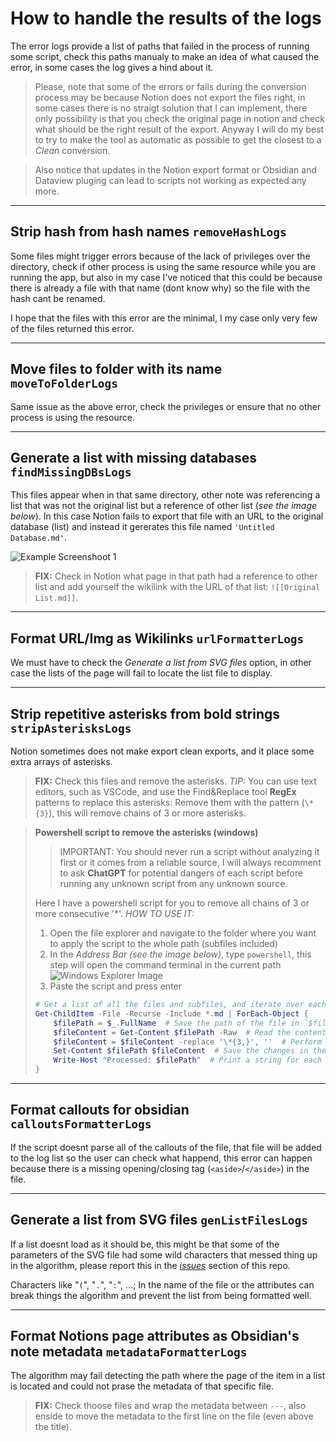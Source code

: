 
# How to handle the results of the logs

The error logs provide a list of paths that failed in the process of running some script, check this paths manualy to make an idea of what caused the error, in some cases the log gives a hind about it.

> Please, note that some of the errors or fails during the conversion process may be because Notion does not export the files right, in some cases there is no straigt solution that I can implement, there only possibility is that you check the original page in notion and check what should be the right result of the export. Anyway I will do my best to try to make the tool as automatic as possible to get the closest to a *Clean* conversion.

> Also notice that updates in the Notion export format or Obsidian and Dataview pluging can lead to scripts not working as expected any more.


--------------------

## Strip hash from hash names `removeHashLogs`

Some files might trigger errors because of the lack of privileges over the directory, check if other process is using the same resource while you are running the app, but also in my case I've noticed that this could be because there is already a file with that name (dont know why) so the file with the hash cant be renamed.

I hope that the files with this error are the minimal, I my case only very few of the files returned this error.

--------------------



## Move files to folder with its name `moveToFolderLogs`

Same issue as the above error, check the privileges or ensure that no other process is using the resource.

--------------------


## Generate a list with missing databases `findMissingDBsLogs`

This files appear when in that same directory, other note was referencing a list that was not the original list but a reference of other list (*see the image below*). In this case Notion fails to export that file with an URL to the original database (list) and instead it gererates this file named `'Untitled Database.md'`.

![Example Screenshoot 1](https://i.gyazo.com/e6d9d57ab8f4b98047c3700e5a80f6e2.png)

> **FIX:** Check in Notion what page in that path had a reference to other list and add yourself the wikilink with the URL of that list: `![[Original List.md]]`.

--------------------


## Format URL/Img as Wikilinks `urlFormatterLogs`

We must have to check the *Generate a list from SVG files* option, in other case the lists of the page will fail to locate the list file to display.

--------------------


## Strip repetitive asterisks from bold strings `stripAsterisksLogs`

Notion sometimes does not make export clean exports, and it place some extra arrays of asterisks. 

> **FIX:** Check this files and remove the asterisks.
> *TIP:* You can use text editors, such as VSCode, and use the Find&Replace tool **RegEx** patterns to replace this asterisks: Remove them with the pattern (`\*{3}`), this will remove chains of 3 or more asterisks.

> **Powershell script to remove the asterisks (windows)**
>
> > IMPORTANT: You should never run a script without analyzing it first or it comes from a reliable source, I will always recomment to ask **ChatGPT** for potential dangers of each script before running any unknown script from any unknown source.
> 
> Here I have a powershell script for you to remove all chains of 3 or more consecutive '*'.
> *HOW TO USE IT:*
> 1. Open the file explorer and navigate to the folder where you want to apply the script to the whole path (subfiles included)
> 2. In the *Address Bar (see the image below)*, type `powershell`, this step will open the command terminal in the current path 
>   ![Windows Explorer Image](https://www.teachucomp.com/wp-content/uploads/blog-5-6-2022-fileexplorerinwindows11.png)
> 3. Paste the script and press enter
> 
> ```powershell
> # Get a list of all the files and subfiles, and iterate over each one
> Get-ChildItem -File -Recurse -Include *.md | ForEach-Object {
>     $filePath = $_.FullName  # Save the path of the file in `$filePath`
>     $fileContent = Get-Content $filePath -Raw  # Read the content of the file and save it at `$fileContent`
>     $fileContent = $fileContent -replace '\*{3,}', ''  # Perform the replace using RegEx patterns
>     Set-Content $filePath $fileContent  # Save the changes in the file
>     Write-Host "Processed: $filePath"  # Print a string for each file processed (dont panic when your screen gets flooded with lots of log messages like this)
> } 
> ```

--------------------


## Format callouts for obsidian `calloutsFormatterLogs`

If the script doesnt parse all of the callouts of the file, that file will be added to the log list so the user can check what happend, this error can happen because there is a missing opening/closing tag (`<aside>`/`</aside>`) in the file.

--------------------

## Generate a list from SVG files `genListFilesLogs`

If a list doesnt load as it should be, this might be that some of the parameters of the SVG file had some wild characters that messed thing up in the algorithm, please report this in the *[issues](https://github.com/PortiESP/Notion2Obsidian/issues)* section of this repo.

Characters like "`(`", "`.`", "`:`", ...; In the name of the file or the attributes can break things the algorithm and prevent the list from being formatted well.

--------------------

## Format Notions page attributes as Obsidian's note metadata `metadataFormatterLogs`

The algorithm may fail detecting the path where the page of the item in a list is located and could not prase the metadata of that specific file.

> **FIX:** Check thoose files and wrap the metadata between `---`, also enside to move the metadata to the first line on the file (even above the title).
